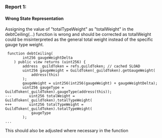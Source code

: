 ### Report 1:
#### Wrong State Representation
Assigning the value of "totalTypeWeight" as "totalWeight" in the debtCeiling(...) function is wrong and should be corrected as totalWeight could be misinterpreted as the general total weight instead of the specific gauge type weight.
```solidity
 function debtCeiling(
        int256 gaugeWeightDelta
    ) public view returns (uint256) {
        address _guildToken = refs.guildToken; // cached SLOAD
        uint256 gaugeWeight = GuildToken(_guildToken).getGaugeWeight(
            address(this)
        );
        gaugeWeight = uint256(int256(gaugeWeight) + gaugeWeightDelta);
        uint256 gaugeType = GuildToken(_guildToken).gaugeType(address(this));
---        uint256 totalWeight = GuildToken(_guildToken).totalTypeWeight(
+++        uint256 totalTypeWeight = GuildToken(_guildToken).totalTypeWeight(
            gaugeType
        );
...
```
This should also be adjusted where necessary in the function
